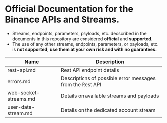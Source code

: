 # Official Documentation for the Binance APIs and Streams.
* Streams, endpoints, parameters, payloads, etc. decscribed in the documents in this repository are considered **official** and **supported**.
* The use of any other streams, endpoints, parameters, or payloads, etc. is **not supported**; **use them at your own risk and with no guarantees.**


Name | Description
------------ | ------------ 
rest-api.md | Rest API endpoint details
errors.md | Descriptions of possible error messages from the Rest API
web-socket-streams.md | Details on available streams and payloads
user-data-stream.md | Details on the dedicated account stream
